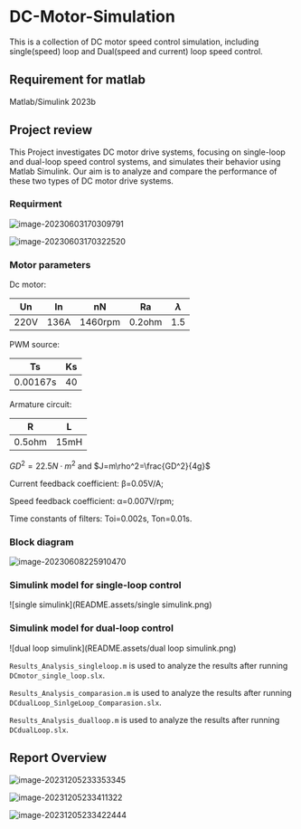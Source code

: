 # DC-Motor-Simulation

This is a collection of DC motor speed control simulation, including single(speed) loop and Dual(speed and current) loop speed control. 

## Requirement for matlab

Matlab/Simulink 2023b

## Project review

This Project investigates DC motor drive systems, focusing on single-loop and dual-loop speed control systems, and simulates their behavior using Matlab Simulink. Our aim is to analyze and compare the performance of these two types of DC motor drive systems.

### Requirment

![image-20230603170309791](README.assets/image-20230603170309791.png)

![image-20230603170322520](README.assets/image-20230603170322520.png)

### Motor parameters

Dc motor:

| Un   | In   | nN      | Ra     | $\lambda$ |
| ---- | ---- | ------- | ------ | :-------: |
| 220V | 136A | 1460rpm | 0.2ohm |    1.5    |

PWM source:

| Ts       | Ks   |
| -------- | ---- |
| 0.00167s | 40   |

Armature circuit:

| R      | L    |
| ------ | ---- |
| 0.5ohm | 15mH |

$GD^2=22.5N\cdot m^2$ and $J=m\rho^2=\frac{GD^2}{4g}$

Current feedback coefficient: β=0.05V/A;

Speed feedback coefficient: α=0.007V/rpm;

Time constants of filters: Toi=0.002s, Ton=0.01s.

### Block diagram

![image-20230608225910470](README.assets/image-20230608225910470.png)

### Simulink model for single-loop control
![single simulink](README.assets/single simulink.png)

### Simulink model for dual-loop control
![dual loop simulink](README.assets/dual loop simulink.png)



`Results_Analysis_singleloop.m` is used to analyze the results after running `DCmotor_single_loop.slx`.

`Results_Analysis_comparasion.m` is used to analyze the results after running `DCdualLoop_SinlgeLoop_Comparasion.slx`.

`Results_Analysis_dualloop.m` is used to analyze the results after running  `DCdualLoop.slx`.

## Report Overview

![image-20231205233353345](README.assets/image-20231205233353345.png)

![image-20231205233411322](README.assets/image-20231205233411322.png)

![image-20231205233422444](README.assets/image-20231205233422444.png)
